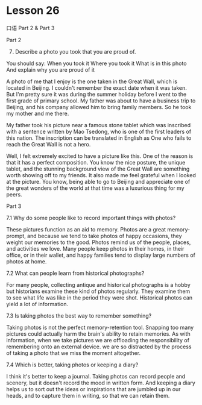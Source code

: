 # Lesson 26

口语 Part 2 & Part 3

Part 2

7.  Describe a photo you took that you are proud of. 

You should say:
When you took it
Where you took it
What is in this photo
And explain why you are proud of it

A photo of me that I enjoy is the one taken in the Great Wall, which is located in Beijing. I couldn't remember the exact date when it was taken. But I'm pretty sure it was during the summer holiday before I went to the first grade of primary school. My father was about to have a business trip to Beijing, and his company allowed him to bring family members. So he took my mother and me there.

My father took his picture near a famous stone tablet which was inscribed with a sentence written by Mao Tsedong, who is one of the first leaders of this nation. The inscription can be translated in English as One who fails to reach the Great Wall is not a hero.

Well, I felt extremely excited to have a picture like this. One of the reason is that it has a perfect composition. You know the nice posture, the unique tablet, and the stunning background view of the Great Wall are something worth showing off to my friends. It also made me feel grateful when I looked at the picture. You know, being able to go to Beijing and appreciate one of the great wonders of the world at that time was a luxurious thing for my peers.


Part 3

7.1 Why do some people like to record important things with photos?

These pictures function as an aid to memory. Photos are a great memory-prompt, and because we tend to take photos of happy occasions, they weight our memories to the good. Photos remind us of the people, places, and activities we love. Many people keep photos in their homes, in their office, or in their wallet, and happy families tend to display large numbers of photos at home.

7.2 What can people learn from historical photographs?

For many people, collecting antique and historical photographs is a hobby but historians examine these kind of photos regularly. They examine them to see what life was like in the period they were shot. Historical photos can yield a lot of information.

7.3 Is taking photos the best way to remember something?

Taking photos is not the perfect memory-retention tool. Snapping too many pictures could actually harm the brain's ability to retain memories. As with information, when we take pictures we are offloading the responsibility of remembering onto an external device. we are so distracted by the process of taking a photo that we miss the moment altogether.

7.4 Which is better, taking photos or keeping a diary?

I think it's better to keep a journal. Taking photos can record people and scenery, but it doesn't record the mood in written form. And keeping a diary helps us to sort out the ideas or inspirations that are jumbled up in our heads, and to capture them in writing, so that we can retain them.